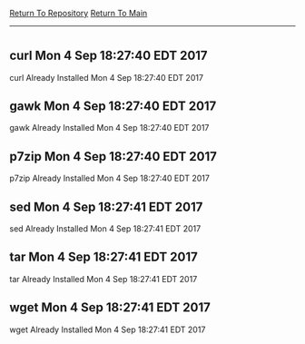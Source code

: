 [Return To Repository](https://github.com/deathbybandaid/piholeparser/)
[Return To Main](https://github.com/deathbybandaid/piholeparser/blob/master/RecentRunLogs/Mainlog.md)
____________________________________
# 
## curl Mon 4 Sep 18:27:40 EDT 2017
curl Already Installed Mon 4 Sep 18:27:40 EDT 2017
## gawk Mon 4 Sep 18:27:40 EDT 2017
gawk Already Installed Mon 4 Sep 18:27:40 EDT 2017
## p7zip Mon 4 Sep 18:27:40 EDT 2017
p7zip Already Installed Mon 4 Sep 18:27:40 EDT 2017
## sed Mon 4 Sep 18:27:41 EDT 2017
sed Already Installed Mon 4 Sep 18:27:41 EDT 2017
## tar Mon 4 Sep 18:27:41 EDT 2017
tar Already Installed Mon 4 Sep 18:27:41 EDT 2017
## wget Mon 4 Sep 18:27:41 EDT 2017
wget Already Installed Mon 4 Sep 18:27:41 EDT 2017
